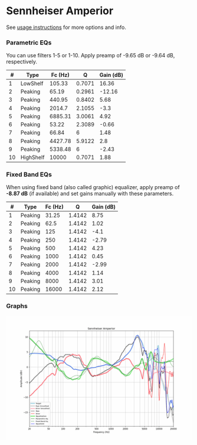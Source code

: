 # Sennheiser Amperior
See [usage instructions](https://github.com/jaakkopasanen/AutoEq#usage) for more options and info.

### Parametric EQs
You can use filters 1-5 or 1-10. Apply preamp of -9.65 dB or -9.64 dB, respectively.

|   # | Type      |   Fc (Hz) |      Q |   Gain (dB) |
|-----|-----------|-----------|--------|-------------|
|   1 | LowShelf  |    105.33 | 0.7071 |       16.36 |
|   2 | Peaking   |     65.19 | 0.2961 |      -12.16 |
|   3 | Peaking   |    440.95 | 0.8402 |        5.68 |
|   4 | Peaking   |   2014.7  | 2.1055 |       -3.3  |
|   5 | Peaking   |   6885.31 | 3.0061 |        4.92 |
|   6 | Peaking   |     53.22 | 2.3089 |       -0.66 |
|   7 | Peaking   |     66.84 | 6      |        1.48 |
|   8 | Peaking   |   4427.78 | 5.9122 |        2.8  |
|   9 | Peaking   |   5338.48 | 6      |       -2.43 |
|  10 | HighShelf |  10000    | 0.7071 |        1.88 |

### Fixed Band EQs
When using fixed band (also called graphic) equalizer, apply preamp of **-8.87 dB** (if available) and set gains manually with these parameters.

|   # | Type    |   Fc (Hz) |      Q |   Gain (dB) |
|-----|---------|-----------|--------|-------------|
|   1 | Peaking |     31.25 | 1.4142 |        8.75 |
|   2 | Peaking |     62.5  | 1.4142 |        1.02 |
|   3 | Peaking |    125    | 1.4142 |       -4.1  |
|   4 | Peaking |    250    | 1.4142 |       -2.79 |
|   5 | Peaking |    500    | 1.4142 |        4.23 |
|   6 | Peaking |   1000    | 1.4142 |        0.45 |
|   7 | Peaking |   2000    | 1.4142 |       -2.99 |
|   8 | Peaking |   4000    | 1.4142 |        1.14 |
|   9 | Peaking |   8000    | 1.4142 |        3.01 |
|  10 | Peaking |  16000    | 1.4142 |        2.12 |

### Graphs
![](./Sennheiser%20Amperior.png)

